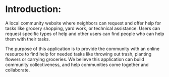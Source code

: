 # Introduction:
A local community website where neighbors can request and offer help for tasks like grocery shopping, yard work, or technical assistance. Users can request specific types of help and other users can find people who can help them with their tasks.  

The purpose of this application is to provide the community with an online resource to find help for needed tasks like throwing out trash, planting flowers or carrying groceries. We believe this application can build community collectiveness, and help communities come together and collaborate.


